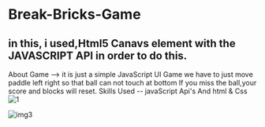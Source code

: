 # Break-Bricks-Game
in this, i used,Html5 Canavs element with the JAVASCRIPT API in order to do this.
-----------------------------------------------------------------------------------
 About Game --> it is just a simple JavaScript UI Game we have to just move paddle left right so that ball can not touch at bottom If you miss the ball,your score and blocks will reset. 
Skills Used -- javaScript Api's And html & Css
![1](https://user-images.githubusercontent.com/64797556/93116249-a8971b00-f6da-11ea-95cb-5be1b7c006ea.PNG)

![img3](https://user-images.githubusercontent.com/64797556/93126159-a5eff200-f6e9-11ea-9b73-208c02f5b31e.PNG)
